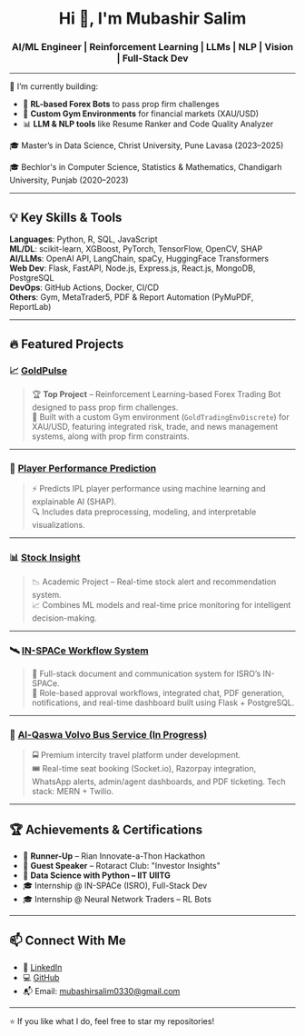 <h1 align="center">Hi 👋, I'm Mubashir Salim</h1>
<h3 align="center">AI/ML Engineer | Reinforcement Learning | LLMs | NLP | Vision | Full-Stack Dev</h3>

---

🔭 I’m currently building:
- 🧠 **RL-based Forex Bots** to pass prop firm challenges  
- 🤖 **Custom Gym Environments** for financial markets (XAU/USD)  
- 📊 **LLM & NLP tools** like Resume Ranker and Code Quality Analyzer  

🎓 Master’s in Data Science, Christ University, Pune Lavasa (2023–2025)

🎓 Bechlor's in Computer Science, Statistics & Mathematics, Chandigarh University, Punjab (2020–2023)

---

## 💡 Key Skills & Tools
**Languages**: Python, R, SQL, JavaScript  
**ML/DL**: scikit-learn, XGBoost, PyTorch, TensorFlow, OpenCV, SHAP  
**AI/LLMs**: OpenAI API, LangChain, spaCy, HuggingFace Transformers  
**Web Dev**: Flask, FastAPI, Node.js, Express.js, React.js, MongoDB, PostgreSQL  
**DevOps**: GitHub Actions, Docker, CI/CD  
**Others**: Gym, MetaTrader5, PDF & Report Automation (PyMuPDF, ReportLab)

---

## 🔥 Featured Projects

### 📈 [GoldPulse](https://github.com/mubashirsalim88/GoldPulse)
> 🏆 **Top Project** – Reinforcement Learning-based Forex Trading Bot designed to pass prop firm challenges.  
> 🧠 Built with a custom Gym environment (`GoldTradingEnvDiscrete`) for XAU/USD, featuring integrated risk, trade, and news management systems, along with prop firm constraints.

---

### 🧠 [Player Performance Prediction](https://github.com/mubashirsalim88/Player_performance_prediction)
> ⚡ Predicts IPL player performance using machine learning and explainable AI (SHAP).  
> 🔍 Includes data preprocessing, modeling, and interpretable visualizations.

---

### 📊 [Stock Insight](https://github.com/mubashirsalim88/Stock-Insight)
> 📉 Academic Project – Real-time stock alert and recommendation system.  
> 📈 Combines ML models and real-time price monitoring for intelligent decision-making.

---

### 🛰️ [IN-SPACe Workflow System](https://github.com/mubashirsalim88/inspace_project)
> 🔧 Full-stack document and communication system for ISRO’s IN-SPACe.  
> 📑 Role-based approval workflows, integrated chat, PDF generation, notifications, and real-time dashboard built using Flask + PostgreSQL.

---

### 🚌 [Al-Qaswa Volvo Bus Service (In Progress)](https://github.com/mubashirsalim88/al-qaswa-bus-service)
> 🚍 Premium intercity travel platform under development.  
> 🎟 Real-time seat booking (Socket.io), Razorpay integration, WhatsApp alerts, admin/agent dashboards, and PDF ticketing. Tech stack: MERN + Twilio.

---

## 🏆 Achievements & Certifications
- 🥈 **Runner-Up** – Rian Innovate-a-Thon Hackathon  
- 🎤 **Guest Speaker** – Rotaract Club: "Investor Insights"  
- 📜 **Data Science with Python – IIT UIITG**  
- 🎓 Internship @ IN-SPACe (ISRO), Full-Stack Dev  
- 🎓 Internship @ Neural Network Traders – RL Bots

---

## 📫 Connect With Me
- 💼 [LinkedIn](https://linkedin.com/in/mubashir-salim-92379a230)
- 💻 [GitHub](https://github.com/mubashirsalim88)
- 📬 Email: mubashirsalim0330@gmail.com

---

⭐ If you like what I do, feel free to star my repositories!
